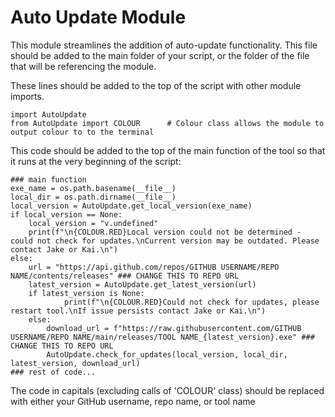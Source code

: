 # Auto Update Module

This module streamlines the addition of auto-update functionality. This file should be added to the main folder of your script, or the folder of the file that will be referencing the module.

These lines should be added to the top of the script with other module imports.

    import AutoUpdate
    from AutoUpdate import COLOUR      # Colour class allows the module to output colour to to the terminal 

This code should be added to the top of the main function of the tool so that it runs at the very beginning of the script:

    ### main function
    exe_name = os.path.basename(__file__)
    local_dir = os.path.dirname(__file__)
    local_version = AutoUpdate.get_local_version(exe_name)
    if local_version == None:
        local_version = "v.undefined"
        print(f"\n{COLOUR.RED}Local version could not be determined - could not check for updates.\nCurrent version may be outdated. Please contact Jake or Kai.\n")
    else:
        url = "https://api.github.com/repos/GITHUB USERNAME/REPO NAME/contents/releases" ### CHANGE THIS TO REPO URL
        latest_version = AutoUpdate.get_latest_version(url)
        if latest_version is None:
		        print(f"\n{COLOUR.RED}Could not check for updates, please restart tool.\nIf issue persists contact Jake or Kai.\n")
        else:
            download_url = f"https://raw.githubusercontent.com/GITHUB USERNAME/REPO NAME/main/releases/TOOL NAME_{latest_version}.exe" ### CHANGE THIS TO REPO URL
            AutoUpdate.check_for_updates(local_version, local_dir, latest_version, download_url)
    ### rest of code...

The code in capitals (excluding calls of 'COLOUR' class) should be replaced with either your GitHub username, repo name, or tool name 
